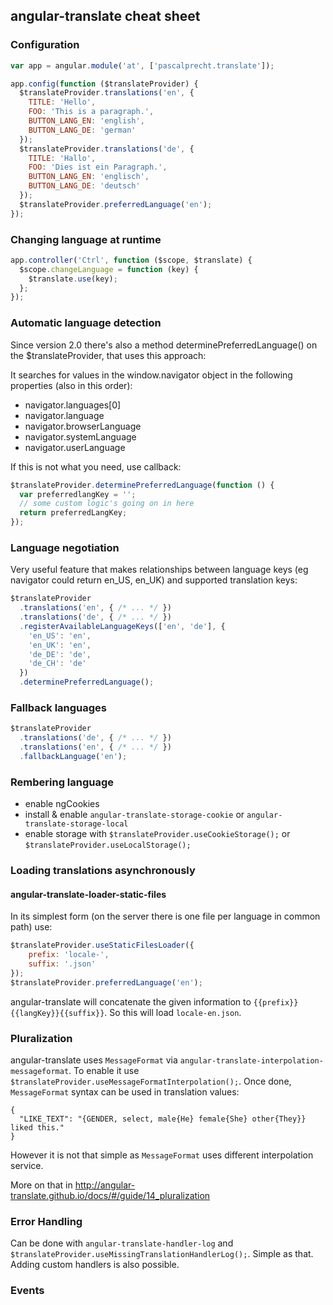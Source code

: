 ## angular-translate cheat sheet

### Configuration

``` javascript
var app = angular.module('at', ['pascalprecht.translate']);

app.config(function ($translateProvider) {
  $translateProvider.translations('en', {
    TITLE: 'Hello',
    FOO: 'This is a paragraph.',
    BUTTON_LANG_EN: 'english',
    BUTTON_LANG_DE: 'german'
  });
  $translateProvider.translations('de', {
    TITLE: 'Hallo',
    FOO: 'Dies ist ein Paragraph.',
    BUTTON_LANG_EN: 'englisch',
    BUTTON_LANG_DE: 'deutsch'
  });
  $translateProvider.preferredLanguage('en');
});
```

### Changing language at runtime

``` javascript
app.controller('Ctrl', function ($scope, $translate) {
  $scope.changeLanguage = function (key) {
    $translate.use(key);
  };
});
```

### Automatic language detection

Since version 2.0 there's also a method determinePreferredLanguage() on the $translateProvider, that uses this approach:

It searches for values in the window.navigator object in the following properties (also in this order):

- navigator.languages[0]
- navigator.language
- navigator.browserLanguage
- navigator.systemLanguage
- navigator.userLanguage

If this is not what you need, use callback:

``` javascript
$translateProvider.determinePreferredLanguage(function () {
  var preferredlangKey = '';
  // some custom logic's going on in here
  return preferredLangKey;
});
```

### Language negotiation

Very useful feature that makes relationships between language keys (eg navigator could return en_US, en_UK) and supported translation keys:

``` javascript
$translateProvider
  .translations('en', { /* ... */ })
  .translations('de', { /* ... */ })
  .registerAvailableLanguageKeys(['en', 'de'], {
    'en_US': 'en',
    'en_UK': 'en',
    'de_DE': 'de',
    'de_CH': 'de'
  })
  .determinePreferredLanguage();
```

### Fallback languages

``` javascript
$translateProvider
  .translations('de', { /* ... */ })
  .translations('en', { /* ... */ })
  .fallbackLanguage('en');
```

### Rembering language

- enable ngCookies
- install & enable ```angular-translate-storage-cookie``` or ```angular-translate-storage-local```
- enable storage with ```$translateProvider.useCookieStorage();``` or ```$translateProvider.useLocalStorage();```

### Loading translations asynchronously

#### angular-translate-loader-static-files

In its simplest form (on the server there is one file per language in common path) use:

``` javascript
$translateProvider.useStaticFilesLoader({
    prefix: 'locale-',
    suffix: '.json'
});
$translateProvider.preferredLanguage('en');
```

angular-translate will concatenate the given information to ```{{prefix}}{{langKey}}{{suffix}}```. So this will load ```locale-en.json```.


### Pluralization

angular-translate uses ```MessageFormat``` via ```angular-translate-interpolation-messageformat```. To enable it use ```$translateProvider.useMessageFormatInterpolation();```. Once done, ```MessageFormat``` syntax can be used in translation values:

```
{
  "LIKE_TEXT": "{GENDER, select, male{He} female{She} other{They}} liked this."
}
```

However it is not that simple as ```MessageFormat``` uses different interpolation service. 

More on that in http://angular-translate.github.io/docs/#/guide/14_pluralization

### Error Handling

Can be done with ```angular-translate-handler-log``` and ```$translateProvider.useMissingTranslationHandlerLog();```. Simple as that. Adding custom handlers is also possible.

### Events
